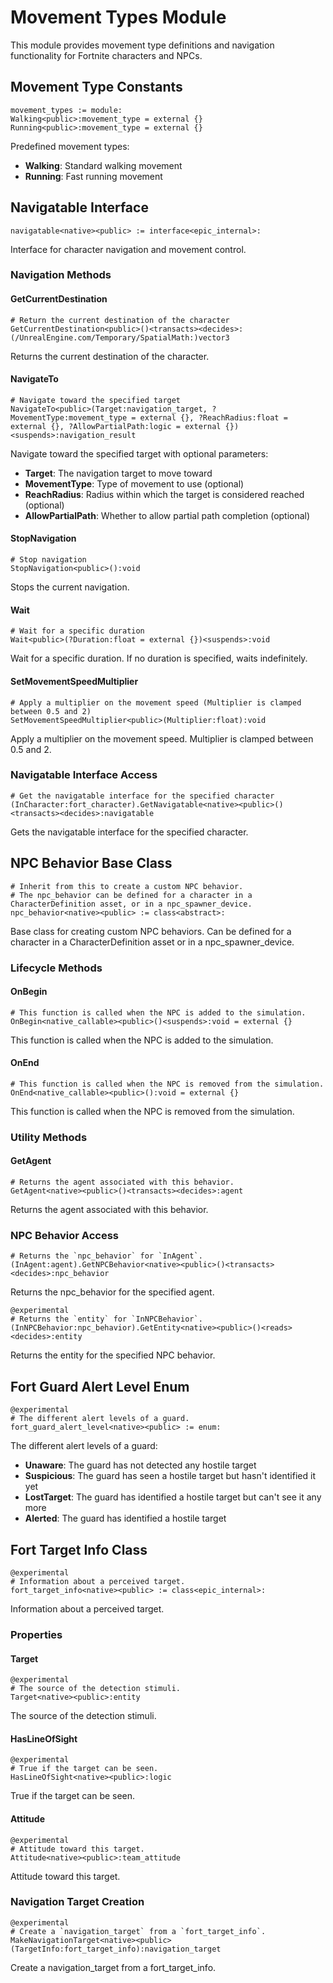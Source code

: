 # Movement Types Module

This module provides movement type definitions and navigation functionality for Fortnite characters and NPCs.

## Movement Type Constants

```verse
movement_types := module:
Walking<public>:movement_type = external {}
Running<public>:movement_type = external {}
```

Predefined movement types:
- **Walking**: Standard walking movement
- **Running**: Fast running movement

## Navigatable Interface

```verse
navigatable<native><public> := interface<epic_internal>:
```

Interface for character navigation and movement control.

### Navigation Methods

#### GetCurrentDestination
```verse
# Return the current destination of the character
GetCurrentDestination<public>()<transacts><decides>:(/UnrealEngine.com/Temporary/SpatialMath:)vector3
```

Returns the current destination of the character.

#### NavigateTo
```verse
# Navigate toward the specified target
NavigateTo<public>(Target:navigation_target, ?MovementType:movement_type = external {}, ?ReachRadius:float = external {}, ?AllowPartialPath:logic = external {})<suspends>:navigation_result
```

Navigate toward the specified target with optional parameters:
- **Target**: The navigation target to move toward
- **MovementType**: Type of movement to use (optional)
- **ReachRadius**: Radius within which the target is considered reached (optional)
- **AllowPartialPath**: Whether to allow partial path completion (optional)

#### StopNavigation
```verse
# Stop navigation
StopNavigation<public>():void
```

Stops the current navigation.

#### Wait
```verse
# Wait for a specific duration
Wait<public>(?Duration:float = external {})<suspends>:void
```

Wait for a specific duration. If no duration is specified, waits indefinitely.

#### SetMovementSpeedMultiplier
```verse
# Apply a multiplier on the movement speed (Multiplier is clamped between 0.5 and 2)
SetMovementSpeedMultiplier<public>(Multiplier:float):void
```

Apply a multiplier on the movement speed. Multiplier is clamped between 0.5 and 2.

### Navigatable Interface Access

```verse
# Get the navigatable interface for the specified character
(InCharacter:fort_character).GetNavigatable<native><public>()<transacts><decides>:navigatable
```

Gets the navigatable interface for the specified character.

## NPC Behavior Base Class

```verse
# Inherit from this to create a custom NPC behavior.
# The npc_behavior can be defined for a character in a CharacterDefinition asset, or in a npc_spawner_device.
npc_behavior<native><public> := class<abstract>:
```

Base class for creating custom NPC behaviors. Can be defined for a character in a CharacterDefinition asset or in a npc_spawner_device.

### Lifecycle Methods

#### OnBegin
```verse
# This function is called when the NPC is added to the simulation.
OnBegin<native_callable><public>()<suspends>:void = external {}
```

This function is called when the NPC is added to the simulation.

#### OnEnd
```verse
# This function is called when the NPC is removed from the simulation.
OnEnd<native_callable><public>():void = external {}
```

This function is called when the NPC is removed from the simulation.

### Utility Methods

#### GetAgent
```verse
# Returns the agent associated with this behavior.
GetAgent<native><public>()<transacts><decides>:agent
```

Returns the agent associated with this behavior.

### NPC Behavior Access

```verse
# Returns the `npc_behavior` for `InAgent`.
(InAgent:agent).GetNPCBehavior<native><public>()<transacts><decides>:npc_behavior
```

Returns the npc_behavior for the specified agent.

```verse
@experimental
# Returns the `entity` for `InNPCBehavior`.
(InNPCBehavior:npc_behavior).GetEntity<native><public>()<reads><decides>:entity
```

Returns the entity for the specified NPC behavior.

## Fort Guard Alert Level Enum

```verse
@experimental
# The different alert levels of a guard.
fort_guard_alert_level<native><public> := enum:
```

The different alert levels of a guard:
- **Unaware**: The guard has not detected any hostile target
- **Suspicious**: The guard has seen a hostile target but hasn't identified it yet
- **LostTarget**: The guard has identified a hostile target but can't see it any more
- **Alerted**: The guard has identified a hostile target

## Fort Target Info Class

```verse
@experimental
# Information about a perceived target.
fort_target_info<native><public> := class<epic_internal>:
```

Information about a perceived target.

### Properties

#### Target
```verse
@experimental
# The source of the detection stimuli.
Target<native><public>:entity
```

The source of the detection stimuli.

#### HasLineOfSight
```verse
@experimental
# True if the target can be seen.
HasLineOfSight<native><public>:logic
```

True if the target can be seen.

#### Attitude
```verse
@experimental
# Attitude toward this target.
Attitude<native><public>:team_attitude
```

Attitude toward this target.

### Navigation Target Creation

```verse
@experimental
# Create a `navigation_target` from a `fort_target_info`.
MakeNavigationTarget<native><public>(TargetInfo:fort_target_info):navigation_target
```

Create a navigation_target from a fort_target_info.
